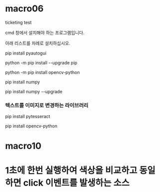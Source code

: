 # macro06
ticketing test

cmd 창에서 설치해야 하는 프로그램입니다.

아래 리스트를 차례로 설치하십시오.


pip install pyautogui

python -m pip install --upgrade pip

python -m pip install opencv-python

pip install numpy

pip install numpy --upgrade


### 텍스트를 이미지로 변경하는 라이브러리 
pip install pytesseract

pip install opencv-python


# macro10 
# 1초에 한번 실행하여 색상을 비교하고 동일하면 click 이벤트를 발생하는 소스 